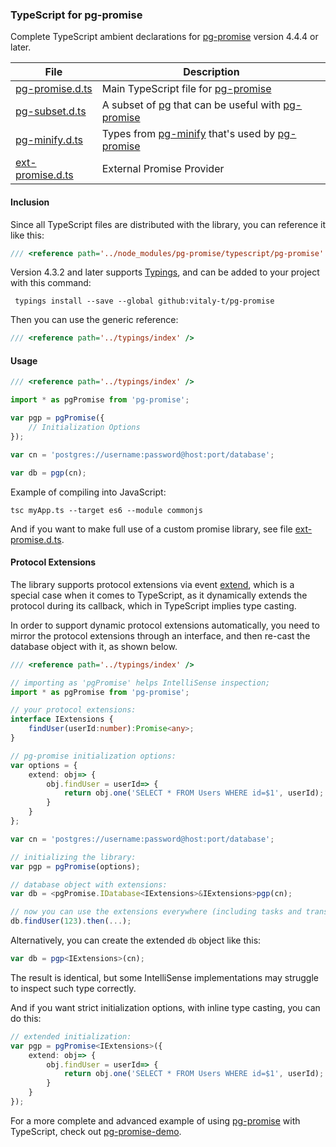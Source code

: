### TypeScript for pg-promise

Complete TypeScript ambient declarations for [pg-promise] version 4.4.4 or later.

| File             | Description                      |
|------------------|----------------------------------|
|[pg-promise.d.ts] | Main TypeScript file for [pg-promise]|
|[pg-subset.d.ts]  | A subset of [pg] that can be useful with [pg-promise]|
|[pg-minify.d.ts]  | Types from [pg-minify] that's used by [pg-promise]|
|[ext-promise.d.ts]    | External Promise Provider |

#### Inclusion

Since all TypeScript files are distributed with the library, you can reference it like this: 

```ts
/// <reference path='../node_modules/pg-promise/typescript/pg-promise' />
```

Version 4.3.2 and later supports [Typings], and can be added to your project with this command:

```
 typings install --save --global github:vitaly-t/pg-promise
```

Then you can use the generic reference:

```ts
/// <reference path='../typings/index' />
```
 
#### Usage

```ts
/// <reference path='../typings/index' />

import * as pgPromise from 'pg-promise';

var pgp = pgPromise({
    // Initialization Options
});

var cn = 'postgres://username:password@host:port/database';

var db = pgp(cn);
```

Example of compiling into JavaScript:

```
tsc myApp.ts --target es6 --module commonjs
```

And if you want to make full use of a custom promise library, see file [ext-promise.d.ts]. 

#### Protocol Extensions

The library supports protocol extensions via event [extend], which is a special case when it comes to TypeScript,
as it dynamically extends the protocol during its callback, which in TypeScript implies type casting.

In order to support dynamic protocol extensions automatically, you need to mirror the protocol extensions through
an interface, and then re-cast the database object with it, as shown below. 

```ts
/// <reference path='../typings/index' />

// importing as 'pgPromise' helps IntelliSense inspection;
import * as pgPromise from 'pg-promise';

// your protocol extensions:
interface IExtensions {
    findUser(userId:number):Promise<any>;
}

// pg-promise initialization options:
var options = {
    extend: obj=> {
        obj.findUser = userId=> {
            return obj.one('SELECT * FROM Users WHERE id=$1', userId);
        }
    }
};

var cn = 'postgres://username:password@host:port/database';

// initializing the library:
var pgp = pgPromise(options);

// database object with extensions:
var db = <pgPromise.IDatabase<IExtensions>&IExtensions>pgp(cn);

// now you can use the extensions everywhere (including tasks and transactions):
db.findUser(123).then(...);
```

Alternatively, you can create the extended `db` object like this:
```ts
var db = pgp<IExtensions>(cn);
```
The result is identical, but some IntelliSense implementations may struggle to inspect such type correctly.

And if you want strict initialization options, with inline type casting, you can do this:

```ts
// extended initialization:
var pgp = pgPromise<IExtensions>({
    extend: obj=> {
        obj.findUser = userId=> {
            return obj.one('SELECT * FROM Users WHERE id=$1', userId);
        }
    }
});
```

For a more complete and advanced example of using [pg-promise] with TypeScript, check out [pg-promise-demo]. 

[typings.json]:https://github.com/vitaly-t/pg-promise/blob/master/typings.json
[Typings]:https://github.com/typings/typings
[pg-promise-demo]:https://github.com/vitaly-t/pg-promise-demo
[extend]:http://vitaly-t.github.io/pg-promise/global.html#event:extend
[ext-promise.d.ts]:https://github.com/vitaly-t/pg-promise/blob/master/typescript/ext-promise.d.ts
[pg-promise.d.ts]:https://github.com/vitaly-t/pg-promise/blob/master/typescript/pg-promise.d.ts
[pg-minify.d.ts]:https://github.com/vitaly-t/pg-promise/blob/master/typescript/pg-minify.d.ts
[pg-subset.d.ts]:https://github.com/vitaly-t/pg-promise/blob/master/typescript/pg-subset.d.ts
[pg-promise]:https://github.com/vitaly-t/pg-promise
[pg-minify]:https://github.com/vitaly-t/pg-minify
[pg]:https://github.com/brianc/node-postgres
